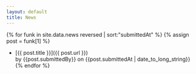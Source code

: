 ```yaml
---
layout: default
title: News
---
```


{% for funk in site.data.news reversed | sort:"submittedAt" %}
{% assign post = funk[1] %}
* [{{ post.title }}]({{ post.url }})  
  by {{post.submittedBy}} on {{post.submittedAt | date_to_long_string}}
{% endfor %}
